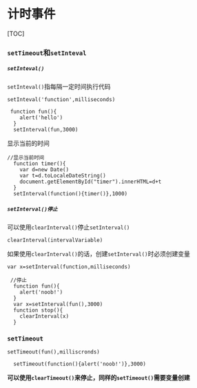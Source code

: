 # 计时事件



[TOC]

### `setTimeout`和`setInteval`

##### `setInteval()`

`setInteval()`指每隔一定时间执行代码

```
setInteval('function',milliseconds)
```

```
 function fun(){
    alert('hello')
  }
  setInterval(fun,3000)
```

显示当前的时间

```
//显示当前时间
  function timer(){
    var d=new Date()
    var t=d.toLocaleDateString()
    document.getElementById("timer").innerHTML=d+t
  }
  setInterval(function(){timer()},1000)
```

##### `setInterval()停止`

可以使用`clearInterval()`停止`setInterval()`

```
clearInterval(intervalVariable)
```

如果使用`clearInterval()`的话，创建`setInterval()`时必须创建变量

```
var x=setInterval(function,milliseconds)
```

```
 //停止
  function fun(){
    alert('noob!')
  }
  var x=setInterval(fun(),3000)
  function stop(){
    clearInterval(x)
  }
```

### `setTimeout`

```
setTimeout(fun(),milliscronds)
```

```
  setTimeout(function(){alert('noob!')},3000)
```

**可以使用`clearTimeout()`来停止，同样的`setTimeout()`需要变量创建**
